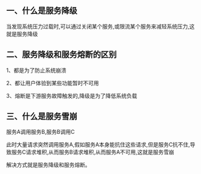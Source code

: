 ## 一、什么是服务降级

当发现系统压力过载时,可以通过关闭某个服务,或限流某个服务来减轻系统压力,这就是服务降级

## 二、服务降级和服务熔断的区别

1、都是为了防止系统崩溃

2、都让用户体验到某些功能暂时不可用

3、熔断是下游服务故障触发的,降级是为了降低系统负载

## 三、什么是服务雪崩

服务A调用服务B,服务B调用C

此时大量请求突然调用服务A,假如服务A本身能抗住这些请求,但是服务C抗不住,导致服务C请求堆积,从而服务B请求堆积,从而服务A不可用,这就是服务雪崩

解决方式就是服务降级和服务熔断。














